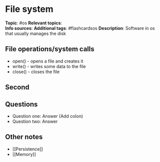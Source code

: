# File system

**Topic**: #os
**Relevant topics**:  
**Info sources**: 
**Additional tags**: #flashcardsos
**Description**: Software in os that usually manages the disk



## File operations/system calls

- open() - opens a file and creates it
- write() - writes some data to the file
- close() - closes the file


## Second


## Questions

- Question one: Answer (Add colon)
- Question two: Answer


## Other notes

- [[Persistence]]
- [[Memory]]
